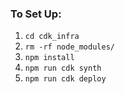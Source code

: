 ### To Set Up:
1. `cd cdk_infra`
3. `rm -rf node_modules/`
4. `npm install`
5. `npm run cdk synth`
6. `npm run cdk deploy`
